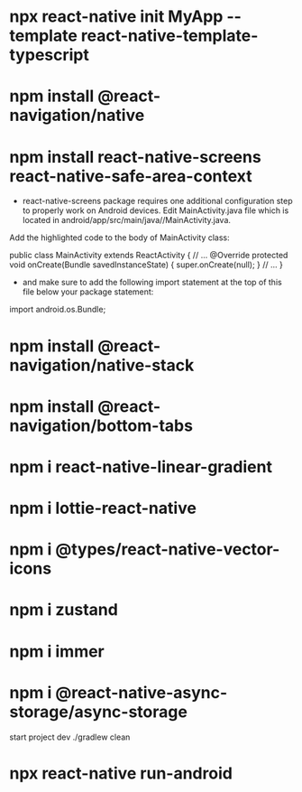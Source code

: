 # npx react-native init MyApp --template react-native-template-typescript
# npm install @react-navigation/native
# npm install react-native-screens react-native-safe-area-context

* react-native-screens package requires one additional configuration step to properly work on Android devices. Edit MainActivity.java file which is located in android/app/src/main/java/<your package name>/MainActivity.java.

Add the highlighted code to the body of MainActivity class:

public class MainActivity extends ReactActivity {
  // ...
  @Override
  protected void onCreate(Bundle savedInstanceState) {
    super.onCreate(null);
  }
  // ...
}

* and make sure to add the following import statement at the top of this file below your package statement:

import android.os.Bundle;


# npm install @react-navigation/native-stack
# npm install @react-navigation/bottom-tabs
# npm i react-native-linear-gradient
# npm i lottie-react-native
# npm i @types/react-native-vector-icons
# npm i zustand
# npm i immer
# npm i @react-native-async-storage/async-storage

start project dev
./gradlew clean
# npx react-native run-android